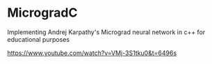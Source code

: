# MicrogradC
Implementing Andrej Karpathy's Micrograd neural network in c++ for educational purposes 

https://www.youtube.com/watch?v=VMj-3S1tku0&t=6496s


